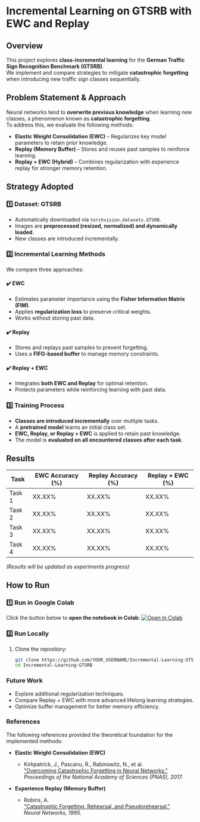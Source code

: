 # Incremental Learning on GTSRB with EWC and Replay

## Overview
This project explores **class-incremental learning** for the **German Traffic Sign Recognition Benchmark (GTSRB)**.  
We implement and compare strategies to mitigate **catastrophic forgetting** when introducing new traffic sign classes sequentially.

## Problem Statement & Approach
Neural networks tend to **overwrite previous knowledge** when learning new classes, a phenomenon known as **catastrophic forgetting**.  
To address this, we evaluate the following methods:

- **Elastic Weight Consolidation (EWC)** – Regularizes key model parameters to retain prior knowledge.
- **Replay (Memory Buffer)** – Stores and reuses past samples to reinforce learning.
- **Replay + EWC (Hybrid)** – Combines regularization with experience replay for stronger memory retention.

## Strategy Adopted

### **1️⃣ Dataset: GTSRB**
- Automatically downloaded via `torchvision.datasets.GTSRB`.
- Images are **preprocessed (resized, normalized) and dynamically loaded**.
- New classes are introduced incrementally.

### **2️⃣ Incremental Learning Methods**
We compare three approaches:

#### **✔️ EWC**
- Estimates parameter importance using the **Fisher Information Matrix (FIM)**.
- Applies **regularization loss** to preserve critical weights.
- Works without storing past data.

#### **✔️ Replay**
- Stores and replays past samples to prevent forgetting.
- Uses a **FIFO-based buffer** to manage memory constraints.

#### **✔️ Replay + EWC**
- Integrates **both EWC and Replay** for optimal retention.
- Protects parameters while reinforcing learning with past data.

### **3️⃣ Training Process**
- **Classes are introduced incrementally** over multiple tasks.
- A **pretrained model** learns an initial class set.
- **EWC, Replay, or Replay + EWC** is applied to retain past knowledge.
- The model is **evaluated on all encountered classes after each task**.

## Results

| **Task** | **EWC Accuracy (%)** | **Replay Accuracy (%)** | **Replay + EWC (%)** |
|----------|---------------------|----------------------|--------------------|
| Task 1   | XX.XX% | XX.XX% | XX.XX% |
| Task 2   | XX.XX% | XX.XX% | XX.XX% |
| Task 3   | XX.XX% | XX.XX% | XX.XX% |
| Task 4   | XX.XX% | XX.XX% | XX.XX% |

_(Results will be updated as experiments progress)_

## How to Run

### **1️⃣ Run in Google Colab**
Click the button below to **open the notebook in Colab**:
[![Open In Colab](https://colab.research.google.com/assets/colab-badge.svg)](https://colab.research.google.com/drive/13LKChqohIFDFjcDnop7lbiNu8p1yqOiV?usp=sharing)

### **2️⃣ Run Locally**
1. Clone the repository:
   ```bash
   git clone https://github.com/YOUR_USERNAME/Incremental-Learning-GTSRB.git
   cd Incremental-Learning-GTSRB

### Future Work
- Explore additional regularization techniques.
- Compare Replay + EWC with more advanced lifelong learning strategies.
- Optimize buffer management for better memory efficiency.

### References  

The following references provided the theoretical foundation for the implemented methods:

- **Elastic Weight Consolidation (EWC)**
  - Kirkpatrick, J., Pascanu, R., Rabinowitz, N., et al.  
    ["Overcoming Catastrophic Forgetting in Neural Networks."](https://www.pnas.org/doi/10.1073/pnas.1611835114)  
    *Proceedings of the National Academy of Sciences (PNAS), 2017.*

- **Experience Replay (Memory Buffer)**  
  - Robins, A.  
    ["Catastrophic Forgetting, Rehearsal, and Pseudorehearsal."](https://doi.org/10.1016/0893-6080(95)00026-6)  
    *Neural Networks, 1995.*

